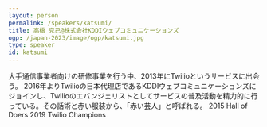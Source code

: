 ```yaml
---
layout: person
permalink: /speakers/katsumi/
title: 高橋 克己@株式会社KDDIウェブコミュニケーションズ
ogp: /japan-2023/image/ogp/katsumi.jpg
type: speaker
id: katsumi
---
```

大手通信事業者向けの研修事業を行う中、2013年にTwilioというサービスに出会う。
2016年よりTwilioの日本代理店であるKDDIウェブコミュニケーションズにジョインし、Twilioのエバンジェリストとしてサービスの普及活動を精力的に行っている。その話術と赤い服装から、「赤い芸人」と呼ばれる。
2015 Hall of Doers
2019 Twilio Champions
